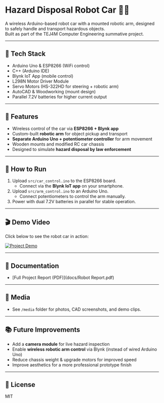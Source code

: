 # Hazard Disposal Robot Car 🚗🤖

A wireless Arduino-based robot car with a mounted robotic arm, designed to safely handle and transport hazardous objects.  
Built as part of the TEJ4M Computer Engineering summative project.

---

## 🔧 Tech Stack
- Arduino Uno & ESP8266 (WiFi control)
- C++ (Arduino IDE)
- Blynk IoT App (mobile control)
- L298N Motor Driver Module
- Servo Motors (HS-322HD for steering + robotic arm)
- AutoCAD & Woodworking (mount design)
- Parallel 7.2V batteries for higher current output

---

## 🎯 Features
- Wireless control of the car via **ESP8266 + Blynk app**
- Custom-built **robotic arm** for object pickup and transport
- **Separate Arduino Uno + potentiometer controller** for arm movement
- Wooden mounts and modified RC car chassis
- Designed to simulate **hazard disposal by law enforcement**

---

## 🚀 How to Run
1. Upload `src/car_control.ino` to the ESP8266 board.  
   - Connect via the **Blynk IoT app** on your smartphone.  
2. Upload `src/arm_control.ino` to an Arduino Uno.  
   - Connect potentiometers to control the arm manually.  
3. Power with dual 7.2V batteries in parallel for stable operation.  

---

## 🎬 Demo Video
Click below to see the robot car in action:  

[![Project Demo](https://img.youtube.com/vi/L9taRjRUhoM/0.jpg)](https://www.youtube.com/watch?v=L9taRjRUhoM)

---

## 📖 Documentation
- [Full Project Report (PDF)](docs/Robot Report.pdf)  

---

## 📸 Media
- See `/media` folder for photos, CAD screenshots, and demo clips.

---

## 📚 Future Improvements
- Add a **camera module** for live hazard inspection  
- Enable **wireless robotic arm control** via Blynk (instead of wired Arduino Uno)  
- Reduce chassis weight & upgrade motors for improved speed  
- Improve aesthetics for a more professional prototype finish  

---

## 📄 License
MIT
